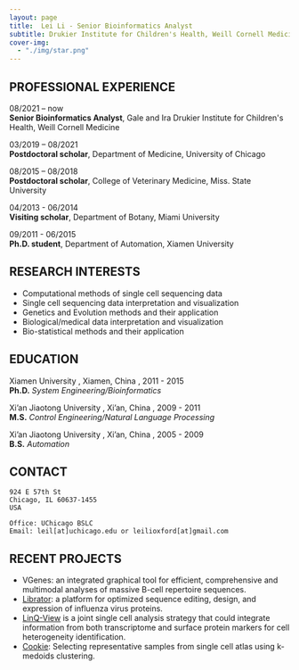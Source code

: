 ```yaml
---
layout: page
title:  Lei Li - Senior Bioinformatics Analyst
subtitle: Drukier Institute for Children's Health, Weill Cornell Medicine
cover-img:
  - "./img/star.png"
---
```


<style type="text/css">
.intro-header .page-heading h1 {
  margin-top: 0;
  font-size: 3.125rem;
}
</style>

## PROFESSIONAL EXPERIENCE
08/2021 – now 		<br>
**Senior Bioinformatics Analyst**, Gale and Ira Drukier Institute for Children's Health, Weill Cornell Medicine	

03/2019 – 08/2021 	<br>
**Postdoctoral scholar**, Department of Medicine, University of Chicago	

08/2015 – 08/2018 	<br>
**Postdoctoral scholar**, College of Veterinary Medicine, Miss. State University

04/2013 - 06/2014 	<br>
**Visiting scholar**, Department of Botany, Miami University	 

09/2011 - 06/2015 	<br>
**Ph.D. student**, Department of Automation, Xiamen University


## RESEARCH INTERESTS
- Computational methods of single cell sequencing data 
- Single cell sequencing data interpretation and visualization
- Genetics and Evolution methods and their application
- Biological/medical data interpretation and visualization
- Bio-statistical methods and their application


## EDUCATION

Xiamen University , Xiamen, China , 2011 - 2015 <br>
**Ph.D.** 
_System Engineering/Bioinformatics_

Xi’an Jiaotong University , Xi’an, China , 2009 - 2011 <br>
**M.S.** 
_Control Engineering/Natural Language Processing_

Xi’an Jiaotong University , Xi’an, China , 2005 - 2009 <br>
**B.S.** 
_Automation_	

## CONTACT

```
924 E 57th St
Chicago, IL 60637-1455 
USA

Office: UChicago BSLC
Email: leil[at]uchicago.edu or leilioxford[at]gmail.com
```

## RECENT PROJECTS

- VGenes: an integrated graphical tool for efficient, comprehensive and multimodal analyses of massive B-cell repertoire sequences.
- [Librator](https://wilsonimmunologylab.github.io/Librator/): a platform for optimized sequence editing, design, and expression of influenza virus proteins.
- [LinQ-View](https://wilsonimmunologylab.github.io/LinQView/) is a joint single cell analysis strategy that could integrate information from both transcriptome and surface protein markers for cell heterogeneity identification. 
- [Cookie](https://wilsonimmunologylab.github.io/Cookie/): Selecting representative samples from single cell atlas using k-medoids clustering.
